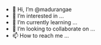 - 👋 Hi, I’m @madurangae
- 👀 I’m interested in ...
- 🌱 I’m currently learning ...
- 💞️ I’m looking to collaborate on ...
- 📫 How to reach me ...

<!---
madurangae/madurangae is a ✨ special ✨ repository because its `README.md` (this file) appears on your GitHub profile.
You can click the Preview link to take a look at your changes.
--->

